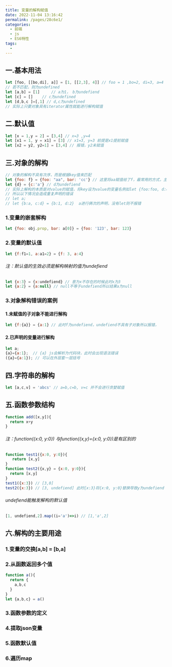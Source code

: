 ```yaml
---
title: 变量的解构赋值
date: 2022-11-04 13:16:42
permalink: /pages/28c6e1/
categories:
  - 前端
  - js
  - ES6特性
tags:
  - 
---
```





## 一.基本用法

```js
let [foo, [[bo,di], a]] = [1, [[2,3], 4]] // foo = 1 ,bo=2, di=3, a=4
// 若不匹配，则为undefined
let [a,b] = [1]		// a为1， b为undefiend
let [c] = []	// c为undefined
let [d,b,c ]=[,1] // d,c为undefined
// 实际上只要对象具有iterator属性就能进行解构赋值
```

## 二.默认值

```js
let [x = 1,y = 2] = [3,4] // x=3 ,y=4
let [x1 = 1, y = x1] = [3] // x1=3, y=3 前提是x1提前赋值
let [x2 = y2, y2=1] = [3,4] // 报错，y2未赋值
```

## 三.对象的解构

```js
// 对象的解构不具有次序，而是根据key值来匹配
let {foo: f} = {foo: "aa", bar: 'cc'} // 这里将aa赋值给了f，最常用的方式，主要针对foo是接口给的字段名，而f是前台的命名
let {d} = {c:'a'} // d为undefiend
// 实际上解构的本质是对value的赋值，将key设为value的变量名例如let {foo:foo, d:d} = {foo:1, d:2}
// 所以以下情况会造成重复声明的错误
// let a;
// let {b:a, c:d} = {b:1, d:2}	a进行俩次的声明，没有let则不报错

```

### 1.变量的嵌套解构

```js
let {foo: obj.prop, bar: a[0]} = {foo: '123', bar: 123}
```

### 2.变量的默认值

```js
let {f:f1=1, a:a1=2} = {f: 3, a:4}
```

###### 注：默认值的生效必须是解构映射的值为undefiend

```js
let {x:3} = {x:undefiend} // 意为x不存在的时候此时x为3
let {a:2} = {a:null} // null不等于undefiend所以结果a为null
```

### 3.对象解构错误的案例

#### 1.未赋值的子对象不能进行解构

```js
let {f:{a}} = {a:1} // 此时f为undefiend，undefiend不具有子对象所以报错，
```

#### 2.已声明的变量进行解构

```js
let a;
{a}={a:1};  // {a} js会解析为代码块，此时会出现语法错误
({a}={a:1}); // 可以在外层套一层括号
```

## 四.字符串的解构

```js
let [a,c,v] = 'abcs' // a=b,c=b, v=c 并不会进行贪婪赋值
```

## 五.函数参数结构

```js
function add([x,y]){
  return x+y
}
```

###### 注：function({x:0, y:0}) 与function({x,y}={x:0, y:0})是有区别的

```js
function test1({x:0, y:0}){
   return [x,y]
}
function test2({x,y} = {x:0, y:0}){
  return [x,y]
}
test1({x:3}) // [3,0]
test2({x:3}) // [3, undefiend] 此时{x:3}将{x:0, y:0}替换导致y为undefiend
```

###### undefiend能触发解构的默认值

```js
[1, undefiend,2].map((i='a')=>i) // [1,'a',2]
```

## 六.解构的主要用途

### 1.变量的交换[a,b] = [b,a]

### 2.从函数返回多个值

```js
function a(){
  return {
    a,b,c
  }
}
let {a,b,c} = a()
```

### 3.函数参数的定义

### 4.提取json变量

### 5.函数默认值

### 6.遍历map

